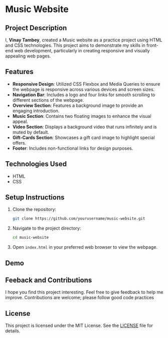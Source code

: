 # Music Website

## Project Description

I, **Vinay Tambey**, created a Music website as a practice project using HTML and CSS technologies. This project aims to demonstrate my skills in front-end web development, particularly in creating responsive and visually appealing web pages.

## Features

- **Responsive Design**: Utilized CSS Flexbox and Media Queries to ensure the webpage is responsive across various devices and screen sizes.
- **Navigation Bar**: Includes a logo and four links for smooth scrolling to different sections of the webpage.
- **Overview Section**: Features a background image to provide an engaging introduction.
- **Music Section**: Contains two floating images to enhance the visual appeal.
- **Video Section**: Displays a background video that runs infinitely and is muted by default.
- **Gift-Cards Section**: Showcases a gift card image to highlight special offers.
- **Footer**: Includes non-functional links for design purposes.

## Technologies Used

- HTML
- CSS

## Setup Instructions

1. Clone the repository:
   ```bash
   git clone https://github.com/yourusername/music-website.git 
   ```
2. Navigate to the project directory:
    ```bash
    cd music-website
    ```
3. Open `index.html` in your preferred web browser to view the webpage.

## Demo


## Feeback and Contributions

I hope you find this project interesting. Feel free to give feedback to help me improve. Contributions are welcome; please follow good code practices

## License

This project is licensed under the MIT License. See the [LICENSE]() file for details.